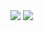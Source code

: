 <a><img align="center" src="https://github-readme-stats.vercel.app/api?username=fel1p&count_private=true&show_icons=true&include_all_commits=true&hide=prs&theme=algolia" /></a>
<a><img align="center" src="https://github-readme-stats.vercel.app/api/top-langs/?username=fel1p&layout=compact&theme=algolia" /></a>
